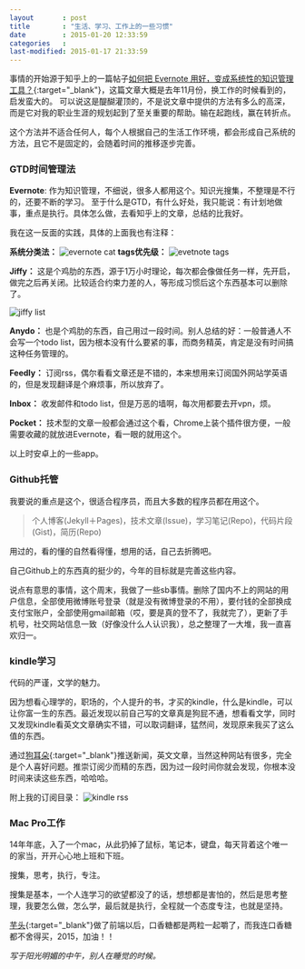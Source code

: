 ```yaml
---
layout       : post
title        : "生活、学习、工作上的一些习惯"
date         : 2015-01-20 12:33:59
categories   : 
last-modified: 2015-01-17 21:33:59
---
```


事情的开始源于知乎上的一篇帖子[如何把 Evernote 用好，变成系统性的知识管理工具？](http://www.zhihu.com/question/20232993){:target="_blank"}，这篇文章大概是去年11月份，换工作的时候看到的，启发蛮大的。
可以说这是醍醐灌顶的，不是说文章中提供的方法有多么的高深，而是它对我的职业生涯的规划起到了至关重要的帮助。输在起跑线，赢在转折点。

这个方法并不适合任何人，每个人根据自己的生活工作环境，都会形成自己系统的方法，且它不是固定的，会随着时间的推移逐步完善。

### GTD时间管理法

**Evernote**: 作为知识管理，不细说，很多人都用这个。知识光搜集，不整理是不行的，还要不断的学习。
至于什么是GTD，有什么好处，我只能说：有计划地做事，重点是执行。具体怎么做，去看知乎上的文章，总结的比我好。

我在这一反面的实践，具体的上面我也有注释：

**系统分类法：**
![evernote cat](/img/w1.png)
**tags优先级：**
![evetnote tags](/img/w4.png)

**Jiffy：** 这是个鸡肋的东西，源于1万小时理论，每次都会像做任务一样，先开启，做完之后再关闭。比较适合约束力差的人，等形成习惯后这个东西基本可以删除了。

![jiffy list](/img/w3.png)

**Anydo：** 也是个鸡肋的东西，自己用过一段时间。别人总结的好：一般普通人不会写一个todo list，因为根本没有什么要紧的事，而商务精英，肯定是没有时间搞这种任务管理的。

**Feedly：** 订阅rss，偶尔看看文章还是不错的，本来想用来订阅国外网站学英语的，但是发现翻译是个麻烦事，所以放弃了。

**Inbox：** 收发邮件和todo list，但是万恶的墙啊，每次用都要去开vpn，烦。

**Pocket：** 技术型的文章一般都会通过这个看，Chrome上装个插件很方便，一般需要收藏的就放进Evernote，看一眼的就用这个。

以上时安卓上的一些app。

### Github托管

我要说的重点是这个，很适合程序员，而且大多数的程序员都在用这个。

>个人博客(Jekyll＋Pages)，技术文章(Issue)，学习笔记(Repo)，代码片段(Gist)，简历(Repo)

用过的，看的懂的自然看得懂，想用的话，自己去折腾吧。

自己Github上的东西真的挺少的，今年的目标就是完善这些内容。

说点有意思的事情，这个周末，我做了一些sb事情。删除了国内不上的网站的用户信息，全部使用微博账号登录（就是没有微博登录的不用），要付钱的全部换成支付宝账户，全部使用gmail邮箱（哎，要是真的登不了，我就完了），更新了手机号，社交网站信息一致（好像没什么人认识我），总之整理了一大堆，我一直喜欢归一。

### kindle学习

代码的严谨，文学的魅力。

因为想看心理学的，职场的，个人提升的书，才买的kindle，什么是kindle，可以让你富一生的东西。最近发现以前自己写的文章真是狗屁不通，想看看文学，同时又发现kindle看英文文章确实不错，可以取词翻译，猛然间，发现原来我买了这么值的东西。

通过[狗耳朵](http://www.dogear.cn/){:target="_blank"}推送新闻，英文文章，当然这种网站有很多，完全是个人喜好问题。推崇订阅少而精的东西，因为过一段时间你就会发现，你根本没时间来读这些东西，哈哈哈。

附上我的订阅目录：
![kindle rss](/img/w2.png)

### Mac Pro工作

14年年底，入了一个mac，从此扔掉了鼠标，笔记本，键盘，每天背着这个唯一的家当，开开心心地上班和下班。

搜集，思考，执行，专注。

搜集是基本，一个人连学习的欲望都没了的话，想想都是害怕的，然后是思考整理，我要怎么做，怎么学，最后就是执行，全程就一个态度专注，也就是坚持。

[芋头](http://weibo.com/676588498){:target="_blank"}做了前端以后，口香糖都是两粒一起嚼了，而我连口香糖都不舍得买，2015，加油！！

_写于阳光明媚的中午，别人在睡觉的时候。_
